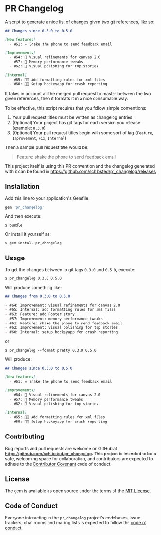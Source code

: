 # PR Changelog

A script to generate a nice list of changes given two git references, like so:

```markdown
## Changes since 0.3.0 to 0.5.0

[New features]
  - #61: ⭐️ Shake the phone to send feedback email

[Improvements]
  - #64: 💎 Visual refinements for canvas 2.0
  - #57: 💎 Memory performance tweaks
  - #62: 💎 Visual polishing for top stories

[Internal]
  - #65: 👨‍💻 Add formatting rules for xml files
  - #60: 👨‍💻 Setup hockeyapp for crash reporting
```

It takes in account all the merged pull request to master between the two given references, then it formats it in a nice consumable way.

To be effective, this script requires that you follow simple conventions:

1. Your pull request titles must be written as changelog entries
2. (Optional) Your project has git tags for each version you release (example: `0.3.0`)
3. (Optional) Your pull request titles begin with some sort of tag (`Feature`, `Improvement`, `Fix`, `Internal`)

Then a sample pull request title would be:

> Feature: shake the phone to send feedback email

This project itself is using this PR convention and the changelog generated with it can be found in https://github.com/schibsted/pr_changelog/releases

## Installation

Add this line to your application's Gemfile:

```ruby
gem 'pr_changelog'
```

And then execute:

```shell
$ bundle
```

Or install it yourself as:

```shell
$ gem install pr_changelog
```

## Usage

To get the changes between to git tags `0.3.0` and `0.5.0`, execute:

```
$ pr_changelog 0.3.0 0.5.0
```

Will produce something like:

```markdown
## Changes from 0.3.0 to 0.5.0

- #64: Improvement: visual refinements for canvas 2.0
- #65: Internal: add formatting rules for xml files
- #63: Feature: add Footer story
- #57: Improvement: memory performance tweaks
- #61: Feature: shake the phone to send feedback email
- #62: Improvement: visual polishing for top stories
- #60: Internal: setup hockeyapp for crash reporting
```

or

```
$ pr_changelog --format pretty 0.3.0 0.5.0
```

Will produce:

```markdown
## Changes since 0.3.0 to 0.5.0

[New features]
  - #61: ⭐️ Shake the phone to send feedback email

[Improvements]
  - #64: 💎 Visual refinements for canvas 2.0
  - #57: 💎 Memory performance tweaks
  - #62: 💎 Visual polishing for top stories

[Internal]
  - #65: 👨‍💻 Add formatting rules for xml files
  - #60: 👨‍💻 Setup hockeyapp for crash reporting
```

## Contributing

Bug reports and pull requests are welcome on GitHub at https://github.com/schibsted/pr_changelog. This project is intended to be a safe, welcoming space for collaboration, and contributors are expected to adhere to the [Contributor Covenant](http://contributor-covenant.org) code of conduct.

## License

The gem is available as open source under the terms of the [MIT License](https://opensource.org/licenses/MIT).

## Code of Conduct

Everyone interacting in the `pr_changelog` project’s codebases, issue trackers, chat rooms and mailing lists is expected to follow the [code of conduct](https://github.com/schibsted/pr_changelog/blob/master/CODE_OF_CONDUCT.md).
